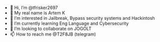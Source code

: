 - 👋 Hi, I’m @tfrisker2697
- 👋 My real name is Artem K
- 👀 I’m interested in Jailbreak, Bypass security systems and Hackintosh
- 🌱 I’m currently learning Eng Language and Cybersecurity 
- 💞️ I’m looking to collaborate on JOGOLT
- 📫 How to reach me @T2F8JB (telegram)

<!---
tfrisker2697/tfrisker2697 is a ✨ special ✨ repository because its `README.md` (this file) appears on your GitHub profile.
You can click the Preview link to take a look at your changes.
--->
